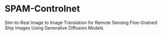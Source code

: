 # SPAM-Controlnet
Sim-to-Real Image to Image Translation for Remote Sensing Fine-Grained Ship Images Using Generative Diffusion Models
